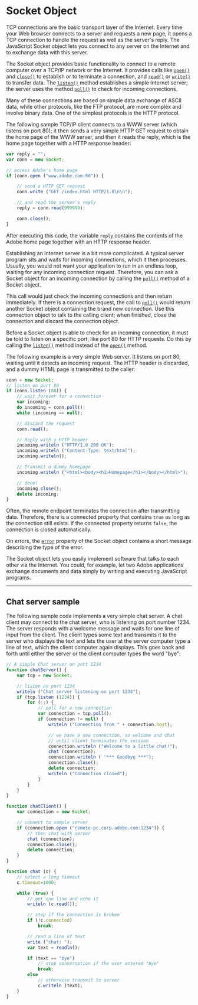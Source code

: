 # Socket Object

TCP connections are the basic transport layer of the Internet. Every time your Web browser connects to a server and requests a new page, it opens a TCP connection to handle the request as well as the server's reply. The JavaScript Socket object lets you connect to any server on the Internet and to exchange data with this server.

The Socket object provides basic functionality to connect to a remote computer over a TCP/IP network or the Internet. It provides calls like [`open()`](./socket-object-reference.md#socketopen) and [`close()`](./socket-object-reference.md#socketclose) to establish or to terminate a connection, and [`read()`](./socket-object-reference.md#socketread) or [`write()`](./socket-object-reference.md#socketwrite) to transfer data. The [`listen()`](./socket-object-reference.md#socketlisten) method establishes a simple Internet server; the server uses the method [`poll()`](./socket-object-reference.md#socketpoll) to check for incoming connections.

Many of these connections are based on simple data exchange of ASCII data, while other protocols, like the FTP protocol, are more complex and involve binary data. One of the simplest protocols is the HTTP protocol.

The following sample TCP/IP client connects to a WWW server (which listens on port 80); it then sends a very simple HTTP GET request to obtain the home page of the WWW server, and then it reads the reply, which is the home page together with a HTTP response header:

```javascript
var reply = "";
var conn = new Socket;

// access Adobe's home page
if (conn.open ("www.adobe.com:80")) {

    // send a HTTP GET request
    conn.write ("GET /index.html HTTP/1.0\n\n");

    // and read the server's reply
    reply = conn.read(999999);

    conn.close();
}
```

After executing this code, the variable `reply` contains the contents of the Adobe home page together with an HTTP response header.

Establishing an Internet server is a bit more complicated. A typical server program sits and waits for incoming connections, which it then processes. Usually, you would not want your application to run in an endless loop, waiting for any incoming connection request. Therefore, you can ask a Socket object for an incoming connection by calling the [`poll()`](./socket-object-reference.md#socketpoll) method of a Socket object.

This call would just check the incoming connections and then return immediately. If there is a connection request, the call to [`poll()`](./socket-object-reference.md#socketpoll) would return another Socket object containing the brand new connection. Use this connection object to talk to the calling client; when finished, close the connection and discard the connection object.

Before a Socket object is able to check for an incoming connection, it must be told to listen on a specific port, like port 80 for HTTP requests. Do this by calling the [`listen()`](./socket-object-reference.md#socketlisten) method instead of the [`open()`](./socket-object-reference.md#socketopen) method.

The following example is a very simple Web server. It listens on port 80, waiting until it detects an incoming request. The HTTP header is discarded, and a dummy HTML page is transmitted to the caller:

```javascript
conn = new Socket;
// listen on port 80
if (conn.listen (80)) {
    // wait forever for a connection
    var incoming;
    do incoming = conn.poll();
    while (incoming == null);

    // discard the request
    conn.read();

    // Reply with a HTTP header
    incoming.writeln ("HTTP/1.0 200 OK");
    incoming.writeln ("Content-Type: text/html");
    incoming.writeln();

    // Transmit a dummy homepage
    incoming.writeln ("<html><body><h1>Homepage</h1></body></html>");

    // done!
    incoming.close();
    delete incoming;
}
```

Often, the remote endpoint terminates the connection after transmitting data. Therefore, there is a connected property that contains `true` as long as the connection still exists. If the connected property returns `false`, the connection is closed automatically.

On errors, the [`error`](./socket-object-reference.md#socketerror) property of the Socket object contains a short message describing the type of the error.

The Socket object lets you easily implement software that talks to each other via the Internet. You could, for example, let two Adobe applications exchange documents and data simply by writing and executing JavaScript programs.

---

## Chat server sample

The following sample code implements a very simple chat server. A chat client may connect to the chat server, who is listening on port number 1234. The server responds with a welcome message and waits for one line of input from the client. The client types some text and transmits it to the server who displays the text and lets the user at the server computer type a line of text, which the client computer again displays. This goes back and forth until either the server or the client computer types the word "bye":

```javascript
// A simple Chat server on port 1234
function chatServer() {
    var tcp = new Socket;

    // listen on port 1234
    writeln ("Chat server listening on port 1234");
    if (tcp.listen (1234)) {
        for (;;) {
            // poll for a new connection
            var connection = tcp.poll();
            if (connection != null) {
                writeln ("Connection from " + connection.host);

                // we have a new connection, so welcome and chat
                // until client terminates the session
                connection.writeln ("Welcome to a little chat!");
                chat (connection);
                connection.writeln ( "*** Goodbye ***");
                connection.close();
                delete connection;
                writeln ("Connection closed");
            }
        }
    }
}

function chatClient() {
    var connection = new Socket;

    // connect to sample server
    if (connection.open ("remote-pc.corp.adobe.com:1234")) {
        // then chat with server
        chat (connection);
        connection.close();
        delete connection;
    }
}

function chat (c) {
    // select a long timeout
    c.timeout=1000;

    while (true) {
        // get one line and echo it
        writeln (c.read());

        // stop if the connection is broken
        if (!c.connected)
            break;

        // read a line of text
        write ("chat: ");
        var text = readln();

        if (text == "bye")
            // stop conversation if the user entered "bye"
            break;
        else
            // otherwise transmit to server
            c.writeln (text);
    }
}
```
